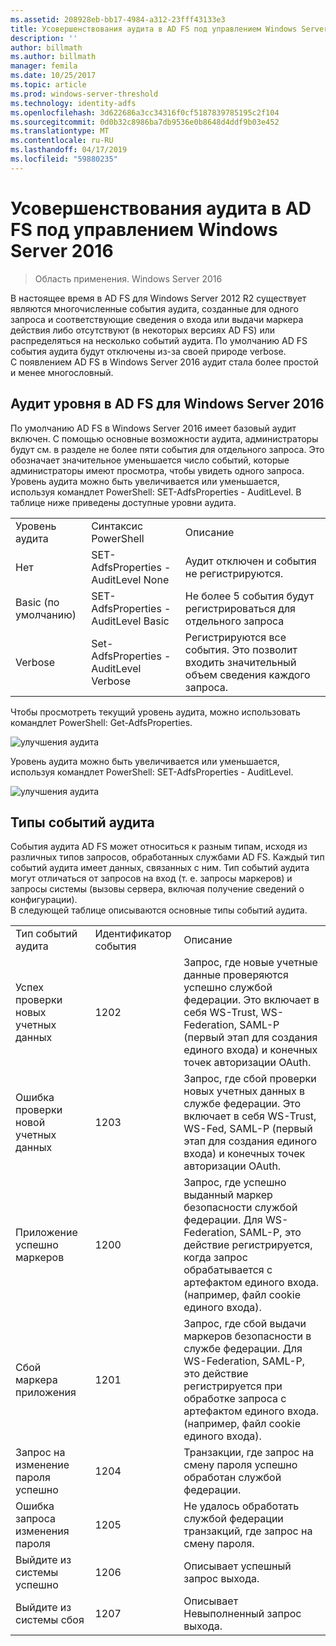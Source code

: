 ```yaml
---
ms.assetid: 208928eb-bb17-4984-a312-23fff43133e3
title: Усовершенствования аудита в AD FS под управлением Windows Server 2016
description: ''
author: billmath
ms.author: billmath
manager: femila
ms.date: 10/25/2017
ms.topic: article
ms.prod: windows-server-threshold
ms.technology: identity-adfs
ms.openlocfilehash: 3d622686a3cc34316f0cf5187839785195c2f104
ms.sourcegitcommit: 0d0b32c8986ba7db9536e0b8648d4ddf9b03e452
ms.translationtype: MT
ms.contentlocale: ru-RU
ms.lasthandoff: 04/17/2019
ms.locfileid: "59880235"
---
```

# <a name="auditing-enhancements-to-ad-fs-in-windows-server-2016"></a>Усовершенствования аудита в AD FS под управлением Windows Server 2016

>Область применения. Windows Server 2016

В настоящее время в AD FS для Windows Server 2012 R2 существует являются многочисленные события аудита, созданные для одного запроса и соответствующие сведения о входа или выдачи маркера действия либо отсутствуют (в некоторых версиях AD FS) или распределяться на несколько событий аудита. По умолчанию AD FS события аудита будут отключены из-за своей природе verbose.  
    С появлением AD FS в Windows Server 2016 аудит стала более простой и менее многословный.  
  
## <a name="auditing-levels-in-ad-fs-for-windows-server-2016"></a>Аудит уровня в AD FS для Windows Server 2016  
По умолчанию AD FS в Windows Server 2016 имеет базовый аудит включен.  С помощью основные возможности аудита, администраторы будут см. в разделе не более пяти события для отдельного запроса.  Это обозначает значительное уменьшается число событий, которые администраторы имеют просмотра, чтобы увидеть одного запроса.   Уровень аудита можно быть увеличивается или уменьшается, используя командлет PowerShell:  SET-AdfsProperties - AuditLevel.  В таблице ниже приведены доступные уровни аудита.  
  
||||  
|-|-|-|  
|Уровень аудита|Синтаксис PowerShell|Описание|  
|Нет|SET-AdfsProperties - AuditLevel None|Аудит отключен и события не регистрируются.|  
|Basic (по умолчанию)|SET-AdfsProperties - AuditLevel Basic|Не более 5 события будут регистрироваться для отдельного запроса|  
|Verbose|Set-AdfsProperties - AuditLevel Verbose|Регистрируются все события.  Это позволит входить значительный объем сведения каждого запроса.|  
  
Чтобы просмотреть текущий уровень аудита, можно использовать командлет PowerShell:  Get-AdfsProperties.  
  
![улучшения аудита](media/Auditing-Enhancements-to-AD-FS-in-Windows-Server-2016/ADFS_Audit_1.PNG)  
  
Уровень аудита можно быть увеличивается или уменьшается, используя командлет PowerShell:  SET-AdfsProperties - AuditLevel.  
  
![улучшения аудита](media/Auditing-Enhancements-to-AD-FS-in-Windows-Server-2016/ADFS_Audit_2.png)  
  
## <a name="types-of-audit-events"></a>Типы событий аудита  
События аудита AD FS может относиться к разным типам, исходя из различных типов запросов, обработанных службами AD FS. Каждый тип событий аудита имеет данных, связанных с ним.  Тип событий аудита могут отличаться от запросов на вход (т. е. запросы маркеров) и запросы системы (вызовы сервера, включая получение сведений о конфигурации).    
  В следующей таблице описываются основные типы событий аудита.  
  
||||  
|-|-|-|  
|Тип событий аудита|Идентификатор события|Описание|  
|Успех проверки новых учетных данных|1202|Запрос, где новые учетные данные проверяются успешно службой федерации. Это включает в себя WS-Trust, WS-Federation, SAML-P (первый этап для создания единого входа) и конечных точек авторизации OAuth.|  
|Ошибка проверки новой учетных данных|1203|Запрос, где сбой проверки новых учетных данных в службе федерации. Это включает в себя WS-Trust, WS-Fed, SAML-P (первый этап для создания единого входа) и конечных точек авторизации OAuth.|  
|Приложение успешно маркеров|1200|Запрос, где успешно выданный маркер безопасности службой федерации. Для WS-Federation, SAML-P, это действие регистрируется, когда запрос обрабатывается с артефактом единого входа. (например, файл cookie единого входа).|  
|Сбой маркера приложения|1201|Запрос, где сбой выдачи маркеров безопасности в службе федерации. Для WS-Federation, SAML-P, это действие регистрируется при обработке запроса с артефактом единого входа. (например, файл cookie единого входа).|  
|Запрос на изменение пароля успешно|1204|Транзакции, где запрос на смену пароля успешно обработан службой федерации.|  
|Ошибка запроса изменения пароля|1205|Не удалось обработать службой федерации транзакций, где запрос на смену пароля.| 
|Выйдите из системы успешно|1206|Описывает успешный запрос выхода.|  
|Выйдите из системы сбоя|1207|Описывает Невыполненный запрос выхода.|  

  


